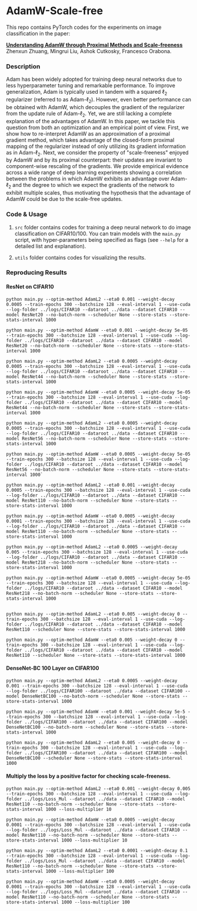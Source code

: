 # AdamW-Scale-free

This repo contains PyTorch codes for the experiments on image classification in the paper:

**[Understanding AdamW through Proximal Methods and Scale-freeness](https://arxiv.org/abs/2202.00089)**  
Zhenxun Zhuang, Mingrui Liu, Ashok Cutkosky, Francesco Orabona.

### Description

Adam has been widely adopted for training deep neural networks due to less hyperparameter tuning and remarkable performance. To improve generalization, Adam is typically used in tandem with a squared &ell;<sub>2</sub> regularizer (referred to as Adam-&ell;<sub>2</sub>). However, even better performance can be obtained with AdamW, which decouples the gradient of the regularizer from the update rule of Adam-&ell;<sub>2</sub>. Yet, we are still lacking a complete explanation of the advantages of AdamW. In this paper, we tackle this question from both an optimization and an empirical point of view. First, we show how to re-interpret AdamW as an approximation of a proximal gradient method, which takes advantage of the closed-form proximal mapping of the regularizer instead of only utilizing its gradient information as in Adam-&ell;<sub>2</sub>. Next, we consider the property of "scale-freeness" enjoyed by AdamW and by its proximal counterpart: their updates are invariant to component-wise rescaling of the gradients. We provide empirical evidence across a wide range of deep learning experiments showing a correlation between the problems in which AdamW exhibits an advantage over Adam-&ell;<sub>2</sub> and the degree to which we expect the gradients of the network to exhibit multiple scales, thus motivating the hypothesis that the advantage of AdamW could be due to the scale-free updates.

### Code & Usage

1. `src` folder contains codes for training a deep neural network to do image classification on CIFAR10/100. You can train models with the `main.py` script, with hyper-parameters being specified as flags (see `--help` for a detailed list and explanation).

2. `utils` folder contains codes for visualizing the results.

### Reproducing Results

#### ResNet on CIFAR10
```
python main.py --optim-method AdamL2 --eta0 0.001 --weight-decay 0.0005 --train-epochs 300 --batchsize 128 --eval-interval 1 --use-cuda --log-folder ../logs/CIFAR10 --dataroot ../data --dataset CIFAR10 --model ResNet20 --no-batch-norm --scheduler None --store-stats --store-stats-interval 1000

python main.py --optim-method AdamW --eta0 0.001 --weight-decay 5e-05 --train-epochs 300 --batchsize 128 --eval-interval 1 --use-cuda --log-folder ../logs/CIFAR10 --dataroot ../data --dataset CIFAR10 --model ResNet20 --no-batch-norm --scheduler None --store-stats --store-stats-interval 1000

python main.py --optim-method AdamL2 --eta0 0.0005 --weight-decay 0.0005 --train-epochs 300 --batchsize 128 --eval-interval 1 --use-cuda --log-folder ../logs/CIFAR10 --dataroot ../data --dataset CIFAR10 --model ResNet44 --no-batch-norm --scheduler None --store-stats --store-stats-interval 1000

python main.py --optim-method AdamW --eta0 0.0005 --weight-decay 5e-05 --train-epochs 300 --batchsize 128 --eval-interval 1 --use-cuda --log-folder ../logs/CIFAR10 --dataroot ../data --dataset CIFAR10 --model ResNet44 --no-batch-norm --scheduler None --store-stats --store-stats-interval 1000

python main.py --optim-method AdamL2 --eta0 0.0005 --weight-decay 0.0005 --train-epochs 300 --batchsize 128 --eval-interval 1 --use-cuda --log-folder ../logs/CIFAR10 --dataroot ../data --dataset CIFAR10 --model ResNet56 --no-batch-norm --scheduler None --store-stats --store-stats-interval 1000

python main.py --optim-method AdamW --eta0 0.0005 --weight-decay 5e-05 --train-epochs 300 --batchsize 128 --eval-interval 1 --use-cuda --log-folder ../logs/CIFAR10 --dataroot ../data --dataset CIFAR10 --model ResNet56 --no-batch-norm --scheduler None --store-stats --store-stats-interval 1000`

python main.py --optim-method AdamL2 --eta0 0.001 --weight-decay 0.0005 --train-epochs 300 --batchsize 128 --eval-interval 1 --use-cuda --log-folder ../logs/CIFAR10 --dataroot ../data --dataset CIFAR10 --model ResNet110 --no-batch-norm --scheduler None --store-stats --store-stats-interval 1000

python main.py --optim-method AdamW --eta0 0.0005 --weight-decay 0.0001 --train-epochs 300 --batchsize 128 --eval-interval 1 --use-cuda --log-folder ../logs/CIFAR10 --dataroot ../data --dataset CIFAR10 --model ResNet110 --no-batch-norm --scheduler None --store-stats --store-stats-interval 1000

python main.py --optim-method AdamL2 --eta0 0.0005 --weight-decay 0.005 --train-epochs 300 --batchsize 128 --eval-interval 1 --use-cuda --log-folder ../logs/CIFAR10 --dataroot ../data --dataset CIFAR10 --model ResNet218 --no-batch-norm --scheduler None --store-stats --store-stats-interval 1000

python main.py --optim-method AdamW --eta0 0.0005 --weight-decay 5e-05 --train-epochs 300 --batchsize 128 --eval-interval 1 --use-cuda --log-folder ../logs/CIFAR10 --dataroot ../data --dataset CIFAR10 --model ResNet218 --no-batch-norm --scheduler None --store-stats --store-stats-interval 1000


python main.py --optim-method AdamL2 --eta0 0.005 --weight-decay 0 --train-epochs 300 --batchsize 128 --eval-interval 1 --use-cuda --log-folder ../logs/CIFAR10 --dataroot ../data --dataset CIFAR10 --model ResNet110 --scheduler None --store-stats --store-stats-interval 1000

python main.py --optim-method AdamW --eta0 0.005 --weight-decay 0 --train-epochs 300 --batchsize 128 --eval-interval 1 --use-cuda --log-folder ../logs/CIFAR10 --dataroot ../data --dataset CIFAR10 --model ResNet110 --scheduler None --store-stats --store-stats-interval 1000
```

#### DenseNet-BC 100 Layer on CIFAR100
```
python main.py --optim-method AdamL2 --eta0 0.0005 --weight-decay 0.001 --train-epochs 300 --batchsize 128 --eval-interval 1 --use-cuda --log-folder ../logs/CIFAR100 --dataroot ../data --dataset CIFAR100 --model DenseNetBC100 --no-batch-norm --scheduler None --store-stats --store-stats-interval 1000

python main.py --optim-method AdamW --eta0 0.001 --weight-decay 5e-5 --train-epochs 300 --batchsize 128 --eval-interval 1 --use-cuda --log-folder ../logs/CIFAR100 --dataroot ../data --dataset CIFAR100 --model DenseNetBC100 --no-batch-norm --scheduler None --store-stats --store-stats-interval 1000

python main.py --optim-method AdamL2 --eta0 0.005 --weight-decay 0 --train-epochs 300 --batchsize 128 --eval-interval 1 --use-cuda --log-folder ../logs/CIFAR100 --dataroot ../data --dataset CIFAR100 --model DenseNetBC100 --scheduler None --store-stats --store-stats-interval 1000
```

#### Multiply the loss by a positive factor for checking scale-freeness.
```
python main.py --optim-method AdamL2 --eta0 0.001 --weight-decay 0.005 --train-epochs 300 --batchsize 128 --eval-interval 1 --use-cuda --log-folder ../logs/Loss_Mul --dataroot ../data --dataset CIFAR10 --model ResNet110 --no-batch-norm --scheduler None --store-stats --store-stats-interval 1000 --loss-multiplier 10

python main.py --optim-method AdamW --eta0 0.0005 --weight-decay 0.0001 --train-epochs 300 --batchsize 128 --eval-interval 1 --use-cuda --log-folder ../logs/Loss_Mul --dataroot ../data --dataset CIFAR10 --model ResNet110 --no-batch-norm --scheduler None --store-stats --store-stats-interval 1000 --loss-multiplier 10

python main.py --optim-method AdamL2 --eta0 0.0001 --weight-decay 0.1 --train-epochs 300 --batchsize 128 --eval-interval 1 --use-cuda --log-folder ../logs/Loss_Mul --dataroot ../data --dataset CIFAR10 --model ResNet110 --no-batch-norm --scheduler None --store-stats --store-stats-interval 1000 --loss-multiplier 100

python main.py --optim-method AdamW --eta0 0.0005 --weight-decay 0.0001 --train-epochs 300 --batchsize 128 --eval-interval 1 --use-cuda --log-folder ../logs/Loss_Mul --dataroot ../data --dataset CIFAR10 --model ResNet110 --no-batch-norm --scheduler None --store-stats --store-stats-interval 1000 --loss-multiplier 100
```
